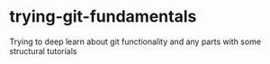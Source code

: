 # trying-git-fundamentals
Trying to deep learn about git functionality and any parts with some structural tutorials

